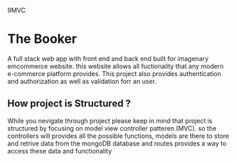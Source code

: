 9MVC<h1> The Booker </h1>
<p> A full stack web app with front end and back end built for imagenary emcommerce website. this website allows all fuctionality that any modern e-commerce platform provides. This project also provides authentication and authorization as well as validation forr an user. </p>

<h2>How project is Structured ? </h2>
<p>While you nevigate through project please keep in mind that project is structured by focusing on model view controller patteren (MVC). so the controllers will provides all the possible functions, models are there to store and retrive data from the mongoDB database and routes provides a way to access these data  and functionality </p>
